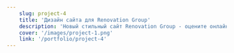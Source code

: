 ```yaml
---
    slug: project-4
    title: 'Дизайн сайта для Renovation Group'
    description: 'Новый стильный сайт Renovation Group - оцените онлайн!'
    cover: '/images/project-1.png'
    link: '/portfolio/project-4'
---
```

